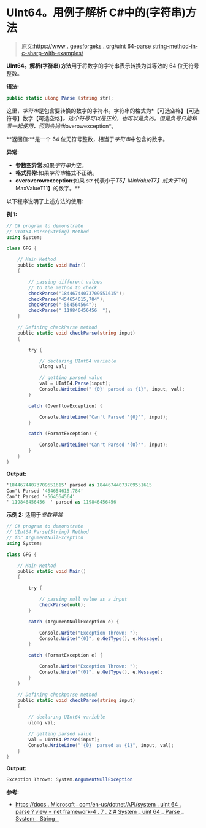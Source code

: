 # UInt64。用例子解析 C#中的(字符串)方法

> 原文:[https://www . geesforgeks . org/uint 64-parse string-method-in-c-sharp-with-examples/](https://www.geeksforgeeks.org/uint64-parsestring-method-in-c-sharp-with-examples/)

**UInt64。解析(字符串)方法**用于将数字的字符串表示转换为其等效的 64 位无符号整数。

**语法:**

```cs
public static ulong Parse (string str);
```

这里，*字符串*是包含要转换的数字的字符串。字符串的格式为*【可选空格】【可选符号】数字【可选空格】*。这个符号可以是正的，也可以是负的。但是负号只能和零一起使用，否则会抛出*overowexception*。

**返回值:**是一个 64 位无符号整数，相当于*字符串*中包含的数字。

**异常:**

*   **参数空异常**:如果*字符串*为空。
*   **格式异常**:如果*字符串*格式不正确。
*   **overoverowexception**:如果 *str* 代表小于*T5】MinValueT7】或大于*T9】MaxValueT11】的数字。**

以下程序说明了上述方法的使用:

**例 1:**

```cs
// C# program to demonstrate
// UInt64.Parse(String) Method
using System;

class GFG {

    // Main Method
    public static void Main()
    {

        // passing different values
        // to the method to check
        checkParse("18446744073709551615");
        checkParse("454654615,784");
        checkParse("-564564564");
        checkParse(" 119846456456  ");
    }

    // Defining checkParse method
    public static void checkParse(string input)
    {

        try {

            // declaring UInt64 variable
            ulong val;

            // getting parsed value
            val = UInt64.Parse(input);
            Console.WriteLine("'{0}' parsed as {1}", input, val);
        }

        catch (OverflowException) {

            Console.WriteLine("Can't Parsed '{0}'", input);
        }

        catch (FormatException) {

            Console.WriteLine("Can't Parsed '{0}'", input);
        }
    }
}
```

**Output:**

```cs
'18446744073709551615' parsed as 18446744073709551615
Can't Parsed '454654615,784'
Can't Parsed '-564564564'
' 119846456456  ' parsed as 119846456456

```

**示例 2:** 适用于*参数异常*

```cs
// C# program to demonstrate
// UInt64.Parse(String) Method
// for ArgumentNullException
using System;

class GFG {

    // Main Method
    public static void Main()
    {

        try {

            // passing null value as a input
            checkParse(null);
        }

        catch (ArgumentNullException e) {

            Console.Write("Exception Thrown: ");
            Console.Write("{0}", e.GetType(), e.Message);
        }

        catch (FormatException e) {

            Console.Write("Exception Thrown: ");
            Console.Write("{0}", e.GetType(), e.Message);
        }
    }

    // Defining checkparse method
    public static void checkParse(string input)
    {

        // declaring UInt64 variable
        ulong val;

        // getting parsed value
        val = UInt64.Parse(input);
        Console.WriteLine("'{0}' parsed as {1}", input, val);
    }
}
```

**Output:**

```cs
Exception Thrown: System.ArgumentNullException

```

**参考:**

*   [https://docs . Microsoft . com/en-us/dotnet/API/system . uint 64 . parse？view = net framework-4 . 7 . 2 # System _ uint 64 _ Parse _ System _ String _](https://docs.microsoft.com/en-us/dotnet/api/system.uint64.parse?view=netframework-4.7.2#System_UInt64_Parse_System_String_)